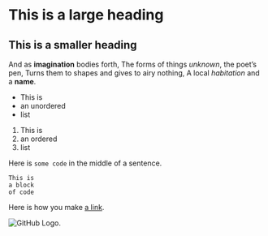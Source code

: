 # This is a large heading

## This is a smaller heading

And as **imagination** bodies forth,
The forms of things *unknown*, the poet’s pen,
Turns them to shapes and gives to airy nothing,
A local *habitation* and a **name**.

- This is
- an unordered
- list

1. This is
2. an ordered
3. list

Here is `some code` in the middle of a sentence.

```
This is
a block
of code
```

Here is how you make [a link](https://www.linkedin.com/in/frankmobedi/).

![GitHub Logo.](https://github.com/primer/brand/assets/19292210/0612e088-0394-421d-9266-2f6e1d12498e)
